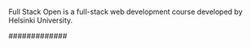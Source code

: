 Full Stack Open is a full-stack web development course developed by Helsinki University.

#############
